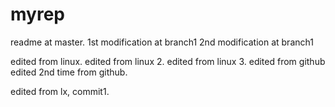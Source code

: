 # myrep
readme at master.
1st modification at branch1 
2nd modification at branch1 

edited from linux.
edited from linux 2.
edited from linux 3.
edited from github
edited 2nd time from github.

edited from lx, commit1.


